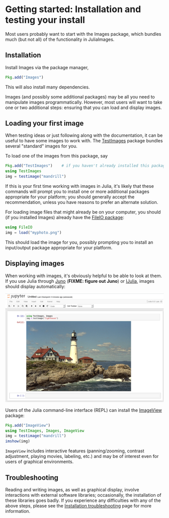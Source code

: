 # Getting started: Installation and testing your install

Most users probably want to start with the Images package, which bundles
much (but not all) of the functionality in JuliaImages.

## Installation

Install Images via the package manager,

```julia
Pkg.add("Images")
```

This will also install many dependencies.

Images (and possibly some additional packages) may be all you need to manipulate images programmatically.
However, most users will want to take one or two additional steps:
ensuring that you can load and display images.

## Loading your first image

When testing ideas or just following along with the documentation, it can be
useful to have some images to work with.
The [TestImages](https://github.com/JuliaImages/TestImages.jl) package bundles several "standard" images for you.

To load one of the images from this package, say

```julia
Pkg.add("TestImages")    # if you haven't already installed this package
using TestImages
img = testimage("mandrill")
```

If this is your first time working with images in Julia, it's likely
that these commands will prompt you to install one or more additional
packages appropriate for your platform; you should generally accept
the recommendation, unless you have reasons to prefer an alternate
solution.

For loading image files that might already be on your computer, you should
(if you installed Images) already have the [FileIO
package](https://github.com/JuliaIO/FileIO.jl):

```julia
using FileIO
img = load("myphoto.png")
```

This should load the image for you, possibly prompting you to install
an input/output package appropriate for your platform.

## Displaying images

When working with images, it's obviously helpful to be able to look at
them.  If you use Julia through [Juno](http://junolab.org/) (**FIXME:
figure out Juno**) or
[IJulia](https://github.com/JuliaLang/IJulia.jl), images should
display automatically:

![IJulia](assets/ijulia.png)

Users of the Julia command-line interface (REPL) can install the [ImageView](https://github.com/timholy/ImageView.jl) package:

```julia
Pkg.add("ImageView")
using TestImages, Images, ImageView
img = testimage("mandrill")
imshow(img)
```

`ImageView` includes interactive features (panning/zooming, contrast
adjustment, playing movies, labeling, etc.) and may be of interest
even for users of graphical environments.

## Troubleshooting

Reading and writing images, as well as graphical display, involve interactions with external software libraries;
occasionally, the installation of these libraries goes badly.
If you experience any difficulties with any of the above steps, please see the [Installation troubleshooting](@ref) page for more information.
